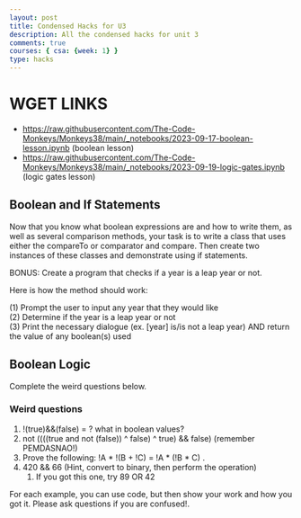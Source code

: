 ```yaml
---
layout: post
title: Condensed Hacks for U3
description: All the condensed hacks for unit 3
comments: true
courses: { csa: {week: 1} }
type: hacks
---
```



# WGET LINKS
- https://raw.githubusercontent.com/The-Code-Monkeys/Monkeys38/main/_notebooks/2023-09-17-boolean-lesson.ipynb (boolean lesson)
- https://raw.githubusercontent.com/The-Code-Monkeys/Monkeys38/main/_notebooks/2023-09-19-logic-gates.ipynb (logic gates lesson)

## Boolean and If Statements

Now that you know what boolean expressions are and how to write them, as well as several comparison methods, your task is to write a class that uses either the compareTo or comparator and compare. Then create two instances of these classes and demonstrate using if statements. 

BONUS: Create a program that checks if a year is a leap year or not.

Here is how the method should work: 

(1) Prompt the user to input any year that they would like <br>
(2) Determine if the year is a leap year or not <br>
(3) Print the necessary dialogue (ex. [year] is/is not a leap year) AND return the value of any boolean(s) used
 
 ## Boolean Logic

Complete the weird questions below.

### Weird questions
1. !(true)&&(false) = ? what in boolean values?
2. not ((((true and not (false)) ^ false) ^ true) && false) (remember PEMDASNAO!)
3. Prove the following: !A * !(B + !C) = !A * (!B * C)
.
4. 420 && 66 (Hint, convert to binary, then perform the operation)
   1. If you got this one, try 89 OR 42

For each example, you can use code, but then show your work and how you got it. Please ask questions if you are confused!.